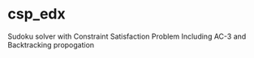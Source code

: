 # csp_edx
Sudoku solver with Constraint Satisfaction Problem
Including AC-3 and Backtracking propogation
